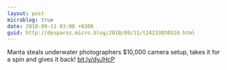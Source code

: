```yaml
---
layout: post
microblog: true
date: 2010-09-11 03:00 +0300
guid: http://desparoz.micro.blog/2010/09/11/t24233030510.html
---
```

Manta steals underwater photographers $10,000 camera setup, takes it for a spin and gives it back! [bit.ly/dyJHcP](http://bit.ly/dyJHcP)

